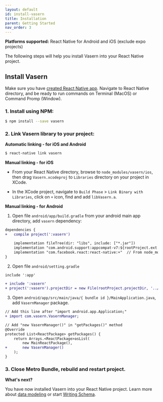 ```yaml
---
layout: default
id: install-vasern
title: Installation
parent: Getting Started
nav_order: 3
---
```


<div class="block__msg info" markdown="1">
<b>Platforms supported:</b> React Native for Android and iOS (exclude expo projects)
</div>

The following steps will help you install Vasern into your 
React Native project.
## Install Vasern


Make sure you have [created React Native app](https://facebook.github.io/react-native/docs/getting-started.html). Navigate to React Native directory, and be ready to run commands on Terminal (MacOS) or Command Promp (Window).

### 1. Install using NPM:

```sh    
$ npm install --save vasern
```

### 2. Link Vasern library to your project:

**Automatic linking - for iOS and Android**

```sh
$ react-native link vasern
```

**Manual linking - for iOS**

- From your React Native directory, browse to `node_modules/vasern/ios`, then drag `Vasern.xcodeproj` to `Libraries` directory on your project in XCode.

- In the XCode project, navigate to `Build Phase` > `Link Binary with Libraries`, click on `+` icon, find and add `libVasern.a`.

**Manual linking - for Android**

1. Open file ``android/app/build.gradle`` from your android main app directory, add ``vasern`` dependency:

```diff
dependencies {
+   compile project(':vasern')

    implementation fileTree(dir: "libs", include: ["*.jar"])
    implementation "com.android.support:appcompat-v7:${rootProject.ext.supportLibVersion}"
    implementation "com.facebook.react:react-native:+"  // From node_modules
}
```
2. Open file ``android/setting.gradle``

```diff
include ':app'

+ include ':vasern'
+ project(':vasern').projectDir = new File(rootProject.projectDir, '../node_modules/vasern/android')
```

3. Open `android/app/src/main/java/{ bundle id }/MainApplication.java`, add `VasernManager` package.

```diff
// Add this line after "import android.app.Application;"
+ import com.vasern.VasernManager;

// Add "new VasernManager()" in "getPackages()" method
@Override
protected List<ReactPackage> getPackages() {
    return Arrays.<ReactPackage>asList(
        new MainReactPackage(),
+       new VasernManager()
    );
}
```

### 3. Close Metro Bundle, rebuild and restart project.

<p class="block__msg info" markdown="1">

**What's next?** 

You have now installed Vasern into your React Native project. Learn more about [data modeling](database-and-collection/database-model.md) or start [Writing Schema](write-schema.md).

</p>